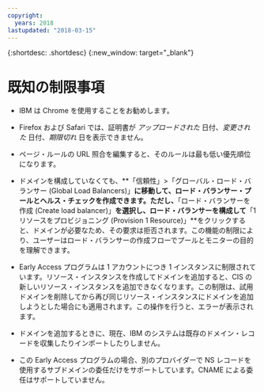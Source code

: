 ```yaml
---
copyright:
  years: 2018
lastupdated: "2018-03-15"
---
```


{:shortdesc: .shortdesc}
{:new_window: target="_blank"}

# 既知の制限事項

 * IBM は Chrome を使用することをお勧めします。

 * Firefox および Safari では、証明書が *アップロードされた* 日付、*変更された* 日付、*期限切れ* 日を表示できません。

 * ページ・ルールの URL 照合を編集すると、そのルールは最も低い優先順位になります。
 
 * ドメインを構成していなくても、**「信頼性」>「グローバル・ロード・バランサー (Global Load Balancers)」**に移動して、ロード・バランサー・プールとヘルス・チェックを作成できます。ただし、**「ロード・バランサーを作成 (Create load balancer)」**を選択し、ロード・バランサーを構成して**「1 リソースをプロビジョニング (Provision 1 Resource)」**をクリックすると、ドメインが必要なため、その要求は拒否されます。この機能の制限により、ユーザーはロード・バランサーの作成フローでプールとモニターの目的を理解できます。
 
 * Early Access プログラムは 1 アカウントにつき 1 インスタンスに制限されています。リソース・インスタンスを作成してドメインを追加すると、CIS の新しいリソース・インスタンスを追加できなくなります。この制限は、試用ドメインを削除してから再び同じリソース・インスタンスにドメインを追加しようとした場合にも適用されます。この操作を行うと、エラーが表示されます。

 * ドメインを追加するときに、現在、IBM のシステムは既存のドメイン・レコードを収集したりインポートしたりしません。

 * この Early Access プログラムの場合、別のプロバイダーで NS レコードを使用するサブドメインの委任だけをサポートしています。CNAME による委任はサポートしていません。
